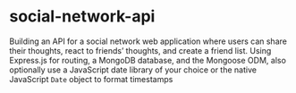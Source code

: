 # social-network-api
Building an API for a social network web application where users can share their thoughts, react to friends’ thoughts, and create a friend list. Using Express.js for routing, a MongoDB database, and the Mongoose ODM, also optionally use a JavaScript date library of your choice or the native JavaScript `Date` object to format timestamps
